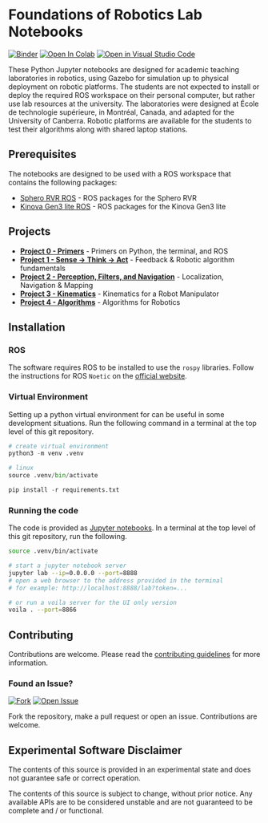 # Foundations of Robotics Lab Notebooks

[![Binder](https://mybinder.org/badge_logo.svg)](<https://mybinder.org/v2/gh/CollaborativeRoboticsLab/foundations-of-robotics-labs/HEAD>)
[![Open In Colab](https://colab.research.google.com/assets/colab-badge.svg)](<https://colab.research.google.com/github/CollaborativeRoboticsLab/foundations-of-robotics-labs>)
[![Open in Visual Studio Code](https://img.shields.io/badge/vscode-dev-blue)](https://open.vscode.dev/CollaborativeRoboticsLab/foundations-of-robotics-labs)

These Python Jupyter notebooks are designed for academic teaching laboratories in robotics, using Gazebo for simulation up to physical deployment on robotic platforms. The students are not expected to install or deploy the required ROS workspace on their personal computer, but rather use lab resources at the university. The laboratories were designed at École de technologie supérieure, in Montréal, Canada, and adapted for the University of Canberra. Robotic platforms are available for the students to test their algorithms along with shared laptop stations.

## Prerequisites

The notebooks are designed to be used with a ROS workspace that contains the following packages:

- [Sphero RVR ROS](<https://github.com/CollaborativeRoboticsLab/sphero_rvr_ros>) - ROS packages for the Sphero RVR
- [Kinova Gen3 lite ROS](<https://github.com/Kinovarobotics/ros_kortex>) - ROS packages for the Kinova Gen3 lite

## Projects

- [**Project 0 - Primers**](<./0-primers/readme.md>) - Primers on Python, the terminal, and ROS
- [**Project 1 - Sense -> Think -> Act**](<./1-sense-think-act/readme.md>) - Feedback & Robotic algorithm fundamentals
- [**Project 2 - Perception, Filters, and Navigation**](<./2-navigation/readme.md>) - Localization, Navigation & Mapping
- [**Project 3 - Kinematics**](<./3-kinematics/readme.md>) - Kinematics for a Robot Manipulator
- [**Project 4 - Algorithms**](<./4-algorithms/readme.md>) - Algorithms for Robotics

## Installation

### ROS

The software requires ROS to be installed to use the `rospy` libraries. Follow the instructions for ROS `Noetic` on the [official website](https://ros.org).

### Virtual Environment

Setting up a python virtual environment for can be useful in some development situations. Run the following command in a terminal at the top level of this git repository.

```python
# create virtual environment
python3 -m venv .venv

# linux
source .venv/bin/activate

pip install -r requirements.txt
```

### Running the code

The code is provided as [Jupyter notebooks](https://jupyter.org). In a terminal at the top level of this git repository, run the following.

```bash
source .venv/bin/activate

# start a jupyter notebook server
jupyter lab --ip=0.0.0.0 --port=8888
# open a web browser to the address provided in the terminal
# for example: http://localhost:8888/lab?token=...

# or run a voila server for the UI only version
voila . --port=8866
```

## Contributing

Contributions are welcome. Please read the [contributing guidelines](<./CONTRIBUTING.md>) for more information.

### Found an Issue?

[![Fork](https://img.shields.io/badge/Fork-Repository-purple)](https://github.com/CollaborativeRoboticsLab/foundations-of-robotics-labs/fork)
[![Open Issue](https://img.shields.io/badge/Open-Issue-purple)](https://github.com/CollaborativeRoboticsLab/foundations-of-robotics-labs/issues/new)

Fork the repository, make a pull request or open an issue. Contributions are welcome.

## Experimental Software Disclaimer

The contents of this source is provided in an experimental state and does not guarantee safe or correct operation.

The contents of this source is subject to change, without prior notice. Any available APIs are to be considered unstable and are not guaranteed to be complete and / or functional.
